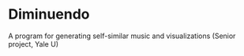 Diminuendo
==========

A program for generating self-similar music and visualizations (Senior project, Yale U)